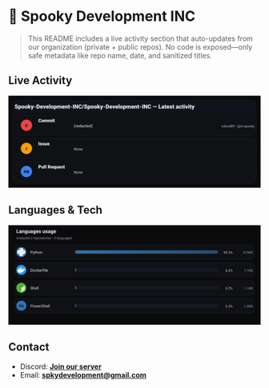 # 👻 Spooky Development INC

> This README includes a live activity section that auto-updates from our organization (private + public repos). No code is exposed—only safe metadata like repo name, date, and sanitized titles.

## Live Activity
![Repo Snapshot](./assets/repo-snapshot.svg?v=6b5758d399)

## Languages & Tech
![Languages Usage](./assets/languages.svg?v=918927833a)

## Contact
- Discord: **[Join our server](https://discord.gg/XYspZgEEJb)**
- Email: **spkydevelopment@gmail.com**
